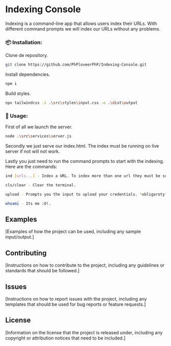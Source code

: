 # Indexing Console

Indexing is a command-line app that allows users index their URLs.  With different command prompts we will index our URLs without any problems.

### 📦 Installation:

Clone de repository.

```bash
git clone https://github.com/PhPloveerPhP/Indexing-Console.git
```

Install dependencies.

```bash
npm i
```

Build styles.

```bash
npx tailwindcss -i .\src\styles\input.css -o .\dist\output
```

### 📄 Usage:

First of all we launch the server.

```bash
node .\src\services\server.js
```

Secondly we just serve our index.html.  The index must be running on live server if not will not work.

Lastly you just need to run the command prompts to start with the indexing. Here are the commands:

```bash
ind [urls...] - Index a URL. To index more than one url they must be separated by spaces. 

cls/clear - Clear the terminal.

upload - Prompts you the input to upload your credentials. *obligaroty*

whoami - Its me :O!.
```

## Examples

[Examples of how the project can be used, including any sample input/output.]

## Contributing

[Instructions on how to contribute to the project, including any guidelines or standards that should be followed.]

## Issues

[Instructions on how to report issues with the project, including any templates that should be used for bug reports or feature requests.]

## License

[Information on the license that the project is released under, including any copyright or attribution notices that need to be included.]

